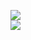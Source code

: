 [![](https://img.shields.io/badge/Made%20With-Github%20Spray-lightgrey.svg?style=for-the-badge&logo=github)](https://github.com/Annihil/github-spray#4191)  
[![](https://i.imgur.com/2DrTn0Z.gif)](https://github.com/Annihil/github-spray)